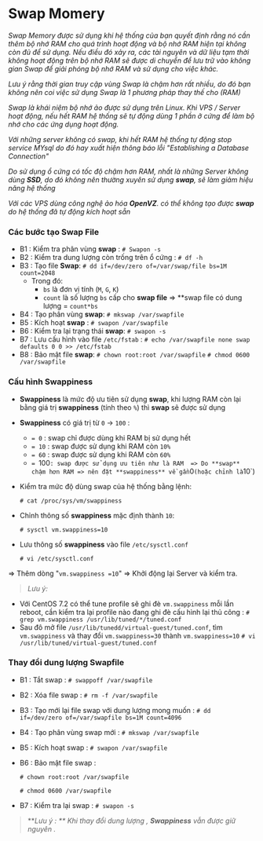 # Swap Momery
*Swap Memory được sử dụng khi hệ thống của bạn quyết định rằng nó cần thêm bộ nhớ RAM cho quá trình hoạt động và bộ nhớ RAM hiện tại không còn đủ để sử dụng. Nếu điều đó xảy ra, các tài nguyên và dữ liệu tạm thời không hoạt động trên bộ nhớ RAM sẽ được di chuyển để lưu trữ vào không gian Swap để giải phóng bộ nhớ RAM và sử dụng cho việc khác.*

*Lưu ý rằng thời gian truy cập vùng Swap là chậm hơn rất nhiều, do đó bạn không nên coi  việc sử dụng Swap là 1 phương pháp thay thế cho (RAM)*

*Swap là khái niệm bộ nhớ ảo được sử dụng trên Linux. Khi VPS / Server hoạt động, nếu hết RAM hệ thống sẽ tự động dùng 1 phần ở cứng để làm bộ nhớ cho các ứng dụng hoạt động.*

*Với những server không có swap, khi hết RAM hệ thống tự động stop service MYsql do đó hay xuất hiện thông báo lỗi "Establishing a Database Connection"*

*Do sử dụng ổ cứng có tốc độ chậm hơn RAM, nhất là những Server không dùng **SSD**, do đó không nên thường xuyên sử dụng **swap**, sẽ làm giảm hiệu năng hệ thống*

*Với các VPS dùng công nghệ ảo hóa **OpenVZ**. có thể không tạo được **swap** do hệ thống đã tự động kích hoạt sẵn*

### Các bước tạo Swap File
 * B1 : Kiểm tra phân vùng **swap** :
   `# Swapon -s`
 * B2 : Kiểm tra dung lượng còn trống trên ổ cứng :
   `# df -h`
 * B3 : Tạo file **Swap**:
   `# dd if=/dev/zero of=/var/swap/file bs=1M count=2048`
   * Trong đó:
     * `bs` là đơn vị tính (`M`, `G`, `K`)
     * `count` là số lượng `bs` cấp cho **swap file**
       => **swap file có dung lượng = `count*bs`
 * B4 : Tạo phân vùng **swap**:
   `# mkswap /var/swapfile`
 * B5 : Kích hoạt **swap** :
   `# swapon /var/swapfile`
 * B6 : Kiểm tra lại trạng thái **swap**:
   `# swapon -s`
 * B7 : Lưu cấu hình vào file `/etc/fstab` :
   `# echo /var/swapfile none swap defaults 0 0 >> /etc/fstab`
 * B8 : Bảo mật file **swap**:
   `# chown root:root /var/swapfile`
   `# chmod 0600 /var/swapfile`
### Cấu hình Swappiness
 * **Swappiness** là mức độ ưu tiên sử dụng **swap**, khi lượng RAM còn lại bằng giá trị **swappiness** (tính theo `%`) thì **swap** sẽ được sử dụng
 * **Swappiness** có giá trị từ `0` -> `100` :
   * `= 0` : swap chỉ được dùng khi RAM bị sử dụng hết
   * `= 10` : swap được sử dụng khi RAM còn `10%`
   * `= 60` : swap được sử dụng khi RAM còn `60%`
   * `= `100` : swap được sử dụng ưu tiên như là RAM 
     => Do **swap** chậm hơn RAM => nên đặt **swappiness** về gần `0` (hoặc chỉnh là `10`)
 * Kiểm tra mức độ dùng swap của hệ thống bằng lệnh:

     `# cat /proc/sys/vm/swappiness`
 * Chỉnh thông số **swappiness** mặc định thành `10`:

     `# sysctl vm.swappiness=10`

 * Lưu thông số **swappiness** vào file `/etc/sysctl.conf`

     `# vi /etc/sysctl.conf`
  
  => Thêm dòng "`vm.swappiness =10`"
  => Khởi động lại Server và kiểm tra.
> *Lưu ý:*
 * Với CentOS 7.2 có thể tune profile sẽ ghi đè `vm.swappiness` mỗi lần reboot, cần kiểm tra lại profile nào đang ghi đè cấu hình lại thủ công :
   `# grep vm.swappiness /usr/lib/tuned/*/tuned.conf`
 * Sau đô mở file `/usr/lib/tunedd/virtual-guest/tuned.conf`, tìm `vm.swappiness` và thay đổi `vm.swappiness=30` thành `vm.swappiness=10`
   `# vi /usr/lib/tuned/virtual-guest/tuned.conf`
   

### Thay đổi dung lượng Swapfile
 * B1 : Tắt swap :
   `# swappoff /var/swapfile`
 * B2 : Xóa file swap :
   `# rm -f /var/swapfile`
 * B3 : Tạo mới lại file swap với dung lượng mong muốn :
   `# dd if=/dev/zero of=/var/swapfile bs=1M count=4096`
 * B4 : Tạo phân vùng swap mới :
   `# mkswap /var/swapfile`
 * B5 : Kích hoạt swap :
   `# swapon /var/swapfile`
 * B6 : Bảo mật file swap :

   `# chown root:root /var/swapfile`

   `# chmod 0600 /var/swapfile`
 * B7 : Kiểm tra lại swap :
   `# swapon -s`

> ***Lưu ý : ** Khi thay đổi dung lượng , **Swappiness** vẫn được giữ nguyên .*